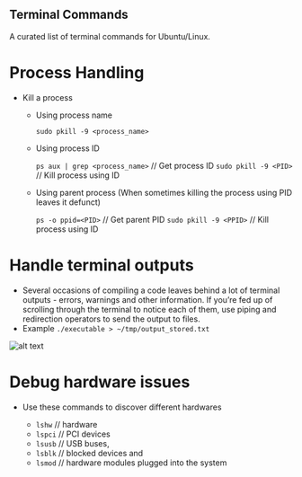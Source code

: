 ## Terminal Commands
A curated list of terminal commands for Ubuntu/Linux. 

# Process Handling


* Kill a process 

	* Using process name

		`sudo pkill -9 <process_name>`
	* Using process ID

		`ps aux | grep <process_name>`		// Get process ID
		`sudo pkill -9 <PID>`				// Kill process using ID
	* Using parent process (When sometimes killing the process using PID leaves it defunct)

		`ps -o ppid=<PID>`					// Get parent PID
		`sudo pkill -9 <PPID>`				// Kill process using ID

# Handle terminal outputs

* Several occasions of compiling a code leaves behind a lot of terminal outputs - errors, warnings and other information. If you’re fed up of scrolling through the terminal to notice each of them, use piping and redirection operators to send the output to files.
* Example `./executable > ~/tmp/output_stored.txt`

![alt text](https://github.com/kumar-akshay324/terminal-commands/blob/master/images/terminal_output.png "Terminal command suffixes to redirect screen output")

# Debug hardware issues

* Use these commands to discover different hardwares 

	* `lshw`			// hardware
	* `lspci`			// PCI devices
	* `lsusb`			// USB buses, 							
	* `lsblk`			// blocked devices and 
	* `lsmod`			// hardware modules plugged into the system
